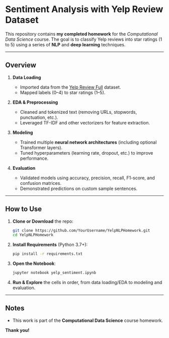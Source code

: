 # Sentiment Analysis with Yelp Review Dataset

This repository contains **my completed homework** for the *Computational Data Science* course. The goal is to classify Yelp reviews into star ratings (1 to 5) using a series of **NLP** and **deep learning** techniques.  

---

## Overview

1. **Data Loading**  
   - Imported data from the [Yelp Review Full](https://huggingface.co/datasets/Yelp/yelp_review_full) dataset.  
   - Mapped labels (0–4) to star ratings (1–5).

2. **EDA & Preprocessing**  
   - Cleaned and tokenized text (removing URLs, stopwords, punctuation, etc.).  
   - Leveraged TF-IDF and other vectorizers for feature extraction.

3. **Modeling**  
   - Trained multiple **neural network architectures** (including optional Transformer layers).  
   - Tuned hyperparameters (learning rate, dropout, etc.) to improve performance.

4. **Evaluation**  
   - Validated models using accuracy, precision, recall, F1-score, and confusion matrices.  
   - Demonstrated predictions on custom sample sentences.

---

## How to Use

1. **Clone or Download** the repo:  
   ```bash
   git clone https://github.com/YourUsername/YelpNLPHomework.git
   cd YelpNLPHomework
   ```
2. **Install Requirements** (Python 3.7+):
   ```bash
   pip install -r requirements.txt
   ```
3. **Open the Notebook**:
   ```bash
   jupyter notebook yelp_sentiment.ipynb
   ```
4. **Run & Explore** the cells in order, from data loading/EDA to modeling and evaluation.

---

## Notes

- This work is part of the **Computational Data Science** course homework.  

**Thank you!** 

